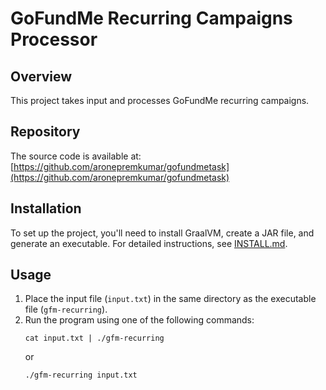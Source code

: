 # GoFundMe Recurring Campaigns Processor

## Overview
This project takes input and processes GoFundMe recurring campaigns.

## Repository
The source code is available at: [https://github.com/aronepremkumar/gofundmetask](https://github.com/aronepremkumar/gofundmetask)

## Installation
To set up the project, you'll need to install GraalVM, create a JAR file, and generate an executable. For detailed instructions, see [INSTALL.md](INSTALL.md).

## Usage
1. Place the input file (`input.txt`) in the same directory as the executable file (`gfm-recurring`).
2. Run the program using one of the following commands:
   ```shell
   cat input.txt | ./gfm-recurring
   ```
   or
   ```shell
   ./gfm-recurring input.txt
   ```

